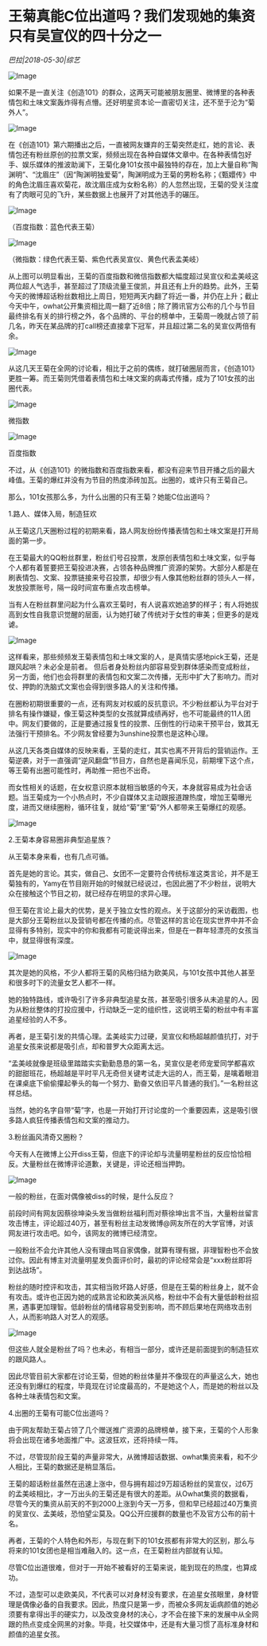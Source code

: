 # 王菊真能C位出道吗？我们发现她的集资只有吴宣仪的四十分之一

*巴拉|2018-05-30|综艺*

![Image](http://inews.gtimg.com/newsapp_match/0/3784171797/0)

如果不是一直关注《创造101》的群众，这两天可能被朋友圈里、微博里的各种表情包和土味文案轰炸得有点懵。还好明星资本论一直密切关注，还不至于沦为“菊外人”。

![Image](http://inews.gtimg.com/newsapp_match/0/3784167718/0)

在《创造101》第六期播出之后，一直被网友嫌弃的王菊突然走红，她的言论、表情包还有粉丝原创的拉票文案，频频出现在各种自媒体文章中。在各种表情包好手、娱乐媒体的推波助澜下，王菊化身101女孩中最独特的存在，加上大量自称“陶渊明”、“沈眉庄”（因“陶渊明独爱菊”，陶渊明成为王菊的男粉名称；《甄嬛传》中的角色沈眉庄喜欢菊花，故沈眉庄成为女粉名称）的人忽然出现，王菊的受关注度有了肉眼可见的飞升，某些数据上也展开了对其他选手的碾压。

![Image](http://inews.gtimg.com/newsapp_match/0/3784167721/0)

（百度指数：蓝色代表王菊）

![Image](http://inews.gtimg.com/newsapp_match/0/3784167722/0)

（微指数：绿色代表王菊、紫色代表吴宣仪、黄色代表孟美岐）

从上图可以明显看出，王菊的百度指数和微信指数都大幅度超过吴宣仪和孟美岐这两位超人气选手，甚至超过了顶级流量王俊凯，并且还有上升的趋势。此外，王菊今天的微博超话粉丝数相比上周日，短短两天内翻了将近一番，并仍在上升；截止今天中午，owhat公开集资相比周一翻了近8倍；除了腾讯官方公布的几个与节目最终排名有关的排行榜之外，各个品牌的、平台的榜单中，王菊周一晚就占领了前几名，昨天在某品牌的打call榜还直接拿下冠军，并且超过第二名的吴宣仪两倍有余。

![Image](http://inews.gtimg.com/newsapp_match/0/3784167725/0)

从这几天王菊在全网的讨论看，相比于之前的偶练，就打破圈层而言，《创造101》更胜一筹。而王菊则凭借着表情包和土味文案的病毒式传播，成为了101女孩的出圈代表。

![Image](http://inews.gtimg.com/newsapp_match/0/3784167726/0)

微指数

![Image](http://inews.gtimg.com/newsapp_match/0/3784168037/0)

百度指数

不过，从《创造101》的微指数和百度指数来看，都没有迎来节目开播之后的最大峰值。王菊的爆红并没有为节目的热度添砖加瓦。出圈的，或许只有王菊自己。

那么，101女孩那么多，为什么出圈的只有王菊？她能C位出道吗？

1.路人、媒体入局，制造狂欢

从王菊这几天圈粉过程的初期来看，路人网友纷纷传播表情包和土味文案是打开局面的第一步。

在王菊最大的QQ粉丝群里，粉丝们号召投票，发原创表情包和土味文案，似乎每个人都有着誓要把王菊投进决赛，占领各种品牌推广资源的架势。大部分人都是在刷表情包、文案、投票链接来号召投票，却很少有人像其他粉丝群的领头人一样，发放投票账号，隔一段时间宣布重点攻击榜单。

当有人在粉丝群里问起为什么喜欢王菊时，有人说喜欢她追梦的样子；有人将她拔高到女性自我意识觉醒的层面，认为她打破了传统对于女性的审美；但更多的是戏谑。

![Image](http://inews.gtimg.com/newsapp_match/0/3784168040/0)

这样看来，那些频频发王菊表情包和土味文案的人，是真情实感地pick王菊，还是跟风起哄？未必全是前者。 但后者身处粉丝内部容易受到群体感染而变成粉丝，另一方面，他们也会将群里的表情包和文案二次传播，无形中扩大了影响力。而对仗、押韵的洗脑式文案也会得到很多路人的关注和传播。

在圈粉初期很重要的一点，还有网友对权威的反抗意识。不少粉丝都认为平台对于排名有操作嫌疑，像王菊这种类型的女孩就算成绩再好，也不可能最终的11人团中。网友们要做的，正是要通过报复性的投票、压倒性的行动来干预平台，致其无法强行干预排名。不少网友曾经要为3unshine投票也是这种心理。

从这几天各类自媒体的反映来看，王菊的走红，其实也离不开背后的营销运作。王菊逆袭，对于一直强调“逆风翻盘”节目方，自然也是喜闻乐见，前期埋下这个点，等王菊有出圈可能性时，再助推一把也不出奇。

而女性相关的话题，在女权意识原本就相当敏感的今天，本身就容易成为社会话题。当王菊成为一个小热点时，不少自媒体又主动跟报道蹭热度，增加王菊曝光度，进而又继续圈粉，循环往复，就给“菊”里“菊”外人都带来王菊爆红的观感。

![Image](http://inews.gtimg.com/newsapp_match/0/3784168041/0)

2.王菊本身容易圈非典型追星族？

从王菊本身来看，也有几点可循。

首先是她的言论。其实，做自己、女团不一定要符合传统标准这类言论，并不是王菊独有的，Yamy在节目刚开始的时候就已经说过，也因此圈了不少粉丝，说明大众在接触这个节目之初，就已经存在明显的求异心理。

但王菊在言论上最大的优势，是关于独立女性的观点。关于这部分的采访截图，也是大部分王菊粉丝以及营销号都在传播的点。尽管这样的言论在现实世界中并不会显得有多特别，现实中的你和我都有可能说得出来，但是在一群年轻漂亮的女孩当中，就显得很有深度。

![Image](http://inews.gtimg.com/newsapp_match/0/3784168451/0)

其次是她的风格，不少人都将王菊的风格归结为欧美风，与101女孩中其他人甚至和很多时下的流量女艺人都不一样。

她的独特路线，或许吸引了许多非典型追星女孩，甚至吸引很多从未追星的人。因为从粉丝整体的打投应援中，行动缺乏一定的组织性，这说明王菊的粉丝中有丰富追星经验的人不多。

再者，是王菊引发的共情心理。孟美岐实力过硬，吴宣仪和杨超越颜值抗打，对于追星女孩来说都是吸引点，却和普罗大众距离太远。

“孟美岐就像是班级里踏踏实实勤勤恳恳的第一名，吴宣仪是老师宠爱同学都喜欢的甜甜班花，杨超越是平时平凡无奇但关键考试走大运的人，而王菊，是噙着眼泪在课桌底下偷偷攥起拳头的每一个努力、勤奋又依旧平凡普通的我们。”一名粉丝这样总结。

当然，她的名字自带“菊”字，也是一开始打开讨论度的一个重要因素，这是吸引很多路人疯狂传播表情包和文案的推动力。

3.粉丝画风清奇又圈粉？

今天有人在微博上公开diss王菊，但底下的评论却与流量明星粉丝的反应恰恰相反。大量粉丝在微博评论道歉，关键是，评论还相当押韵。

![Image](http://inews.gtimg.com/newsapp_match/0/3784168452/0)

一般的粉丝，在面对偶像被diss的时候，是什么反应？

前段时间有网友因蔡徐坤染头发当做粉丝福利而对蔡徐坤出言不当，大量粉丝留言攻击博主，评论超过40万，甚至有粉丝主动发微博@网友所在的大学官博，对该网友进行攻击吧。如今，该网友的微博已经清空。

一般粉丝不会允许其他人没有理由骂自家偶像，就算有理有据，非理智粉也不会放过你。因此有博主对流量明星发负面评价时，最初的评论经常会是“xxx粉丝即将到达战场”。

粉丝的随时控评和攻击，其实相当败坏路人好感，但是在王菊的粉丝身上，就不会有攻击。或许也正因为她的成熟言论和欧美派风格，粉丝中不会有大量低龄粉丝招黑，遇事更加理智。低龄粉丝的情绪容易受到影响，而不顾后果地在网络攻击别人，从而影响路人对艺人的观感。

![Image](http://inews.gtimg.com/newsapp_match/0/3784168454/0)

但这些人就全是粉丝了吗？也未必，有相当一部分，或许还是前面提到的制造狂欢的跟风路人。

因此尽管目前大家都在讨论王菊，但她的粉丝体量并不像现在的声量这么大，她也还没有到爆红的程度，毕竟现在讨论度最高的，不是她这个人，而是她的粉丝以及各种土味表情包和文案。

4.出圈的王菊有可能C位出道吗？

由于网友帮助王菊占领了几个赠送推广资源的品牌榜单，接下来，王菊的个人形象将会出现在诸多地面推广中。这波狂欢，还将持续一阵。

不过，尽管现阶段王菊的声量非常大，从微博超话数据、owhat集资来看，和不少人相比，王菊的数据还是稍显落后。

王菊的超话粉丝虽然在迅速上涨中，但与拥有超过9万超话粉丝的吴宣仪，过6万的孟美岐相比，才一万出头的王菊还是有很大的差距。从Owhat集资的数据看，尽管今天的集资从前天的不到2000上涨到今天一万多，但和早已经超过40万集资的吴宣仪、孟美岐，恐怕望尘莫及。QQ公开应援群的数量也不及官方公布的前十名。

再者，王菊的个人特色和外形，与现在剩下的101女孩都有非常大的区别，那么与将来的101女团也是相当难融入的。这一点，在王菊粉丝内部就有认知。

尽管C位出道很难，但对于一开始不被看好的王菊来说，能到现在的热度，也算成功。

不过，造型可以走欧美风，不代表可以对身材没有要求，在追星女孩眼里，身材管理是偶像必备的自我要求。因此，热度只是第一步，而被众多网友诟病颜值的她必须要有拿得出手的硬实力，以及改变身材的决心，才不会在接下来的发展中从全网跟的热点变成全网黑的对象。毕竟，社交媒体中，还是有大量习惯了高标准身材和颜值的追星女孩。

